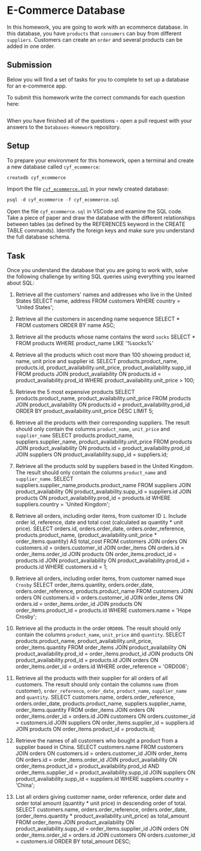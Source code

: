 # E-Commerce Database

In this homework, you are going to work with an ecommerce database. In this database, you have `products` that `consumers` can buy from different `suppliers`. Customers can create an `order` and several products can be added in one order.

## Submission

Below you will find a set of tasks for you to complete to set up a database for an e-commerce app.

To submit this homework write the correct commands for each question here:
```sql


```

When you have finished all of the questions - open a pull request with your answers to the `Databases-Homework` repository.

## Setup

To prepare your environment for this homework, open a terminal and create a new database called `cyf_ecommerce`:

```sql
createdb cyf_ecommerce
```

Import the file [`cyf_ecommerce.sql`](./cyf_ecommerce.sql) in your newly created database:

```sql
psql -d cyf_ecommerce -f cyf_ecommerce.sql
```

Open the file `cyf_ecommerce.sql` in VSCode and examine the SQL code. Take a piece of paper and draw the database with the different relationships between tables (as defined by the REFERENCES keyword in the CREATE TABLE commands). Identify the foreign keys and make sure you understand the full database schema.

## Task

Once you understand the database that you are going to work with, solve the following challenge by writing SQL queries using everything you learned about SQL:

1. Retrieve all the customers' names and addresses who live in the United States
SELECT name, address FROM customers WHERE country = 'United States'; 

2. Retrieve all the customers in ascending name sequence
SELECT * FROM customers ORDER BY name ASC;

3. Retrieve all the products whose name contains the word `socks`
SELECT * FROM products WHERE product_name LIKE '%socks%'

4. Retrieve all the products which cost more than 100 showing product id, name, unit price and supplier id.
SELECT products.product_name, products.id, product_availability.unit_price, product_availability.supp_id
FROM products 
JOIN product_availability 
ON products.id = product_availability.prod_id 
WHERE product_availability.unit_price > 100;

5. Retrieve the 5 most expensive products
SELECT products.product_name, product_availability.unit_price
FROM products 
JOIN product_availability 
ON products.id = product_availability.prod_id 
ORDER BY product_availability.unit_price DESC 
LIMIT 5;

6. Retrieve all the products with their corresponding suppliers. The result should only contain the columns `product_name`, `unit_price` and `supplier_name`
SELECT products.product_name, suppliers.supplier_name, product_availability.unit_price
FROM products
JOIN product_availability ON products.id = product_availability.prod_id
JOIN suppliers ON product_availability.supp_id = suppliers.id;

7. Retrieve all the products sold by suppliers based in the United Kingdom. The result should only contain the columns `product_name` and `supplier_name`.
SELECT suppliers.supplier_name,products.product_name
FROM suppliers
JOIN product_availability ON product_availability.supp_id = suppliers.id
JOIN products ON product_availability.prod_id = products.id
WHERE suppliers.country = 'United Kingdom'; 

8. Retrieve all orders, including order items, from customer ID `1`. Include order id, reference, date and total cost (calculated as quantity * unit price).
SELECT orders.id, orders.order_date, orders.order_reference,
products.product_name,
(product_availability.unit_price * order_items.quantity) AS total_cost
FROM customers
JOIN orders ON customers.id = orders.customer_id
JOIN order_items ON orders.id = order_items.order_id
JOIN products ON order_items.product_id = products.id
JOIN product_availability ON product_availability.prod_id = products.id
WHERE customers.id = 1; 

9. Retrieve all orders, including order items, from customer named `Hope Crosby`
SELECT order_items.quantity, orders.order_date, orders.order_reference,
products.product_name
FROM customers
JOIN orders ON customers.id = orders.customer_id
JOIN order_items ON orders.id = order_items.order_id
JOIN products ON order_items.product_id = products.id
WHERE customers.name = 'Hope Crosby'; 

10. Retrieve all the products in the order `ORD006`. The result should only contain the columns `product_name`, `unit_price` and `quantity`.
SELECT products.product_name, product_availability.unit_price,
order_items.quantity
FROM order_items
JOIN product_availability ON product_availability.prod_id = order_items.product_id
JOIN products ON product_availability.prod_id = products.id
JOIN orders ON order_items.order_id = orders.id
WHERE order_reference = 'ORD006'; 

11. Retrieve all the products with their supplier for all orders of all customers. The result should only contain the columns `name` (from customer), `order_reference`, `order_date`, `product_name`, `supplier_name` and `quantity`.
SELECT customers.name, orders.order_reference, orders.order_date,
products.product_name,
suppliers.supplier_name,
order_items.quantity
FROM order_items
JOIN orders ON order_items.order_id = orders.id
JOIN customers ON orders.customer_id = customers.id
JOIN suppliers ON order_items.supplier_id = suppliers.id
JOIN products ON order_items.product_id = products.id; 

12. Retrieve the names of all customers who bought a product from a supplier based in China.
SELECT customers.name
FROM customers
JOIN orders ON customers.id = orders.customer_id
JOIN order_items ON orders.id = order_items.order_id
JOIN product_availability ON order_items.product_id = product_availability.prod_id AND order_items.supplier_id = product_availability.supp_id
JOIN suppliers ON product_availability.supp_id = suppliers.id
WHERE suppliers.country = 'China';

13. List all orders giving customer name, order reference, order date and order total amount (quantity * unit price) in descending order of total.
SELECT
customers.name,
orders.order_reference,
orders.order_date,
(order_items.quantity * product_availability.unit_price) as total_amount
FROM order_items
JOIN product_availability ON product_availability.supp_id = order_items.supplier_id
JOIN orders ON order_items.order_id = orders.id
JOIN customers ON orders.customer_id = customers.id
ORDER BY total_amount DESC; 

